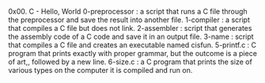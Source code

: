 0x00. C - Hello, World 
0-preprocessor : a script that runs a C file through the preprocessor and save the result into another file.
1-compiler : a script that compiles a C file but does not link.
2-assembler : script that generates the assembly code of a C code and save it in an output file.
3-name :  script that compiles a C file and creates an executable named cisfun.
5-printf.c : C program that prints exactly with proper grammar, but the outcome is a piece of art,, followed by a new line.
6-size.c : a C program that prints the size of various types on the computer it is compiled and run on. 
